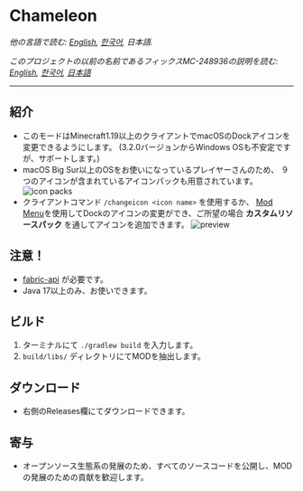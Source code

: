 # Chameleon

*他の言語で読む: [English](README.md), [한국어](README.ko.md), 日本語.*

*このプロジェクトの以前の名前であるフィックスMC-248936の説明を読む: [English](previous/README.md), [한국어](previous/README.ko.md), [日本語](previous/README.ja.md)*

--------

紹介
--------
- このモードはMinecraft1.19以上のクライアントでmacOSのDockアイコンを変更できるようにします。 (3.2.0バージョンからWindows OSも不安定ですが、サポートします。)
- macOS Big Sur以上のOSをお使いになっているプレイヤーさんのため、 ９つのアイコンが含まれているアイコンパックも用意されています。
  ![icon packs](https://user-images.githubusercontent.com/45729082/159682087-7deeb3ec-5d9a-42b6-a0ce-c6fd502a4017.png)
- クライアントコマンド `/changeicon <icon name>` を使用するか、 [Mod Menu](https://www.curseforge.com/minecraft/mc-mods/modmenu)を使用してDockのアイコンの変更ができ、ご所望の場合 **カスタムリソースパック** を通してアイコンを追加できます。
  ![preview](https://user-images.githubusercontent.com/45729082/159741680-813d91b8-82e2-4d7a-bead-9cd1402e4710.gif)


注意！
--------
- [fabric-api](https://www.curseforge.com/minecraft/mc-mods/fabric-api) が必要です。
- Java 17以上のみ、お使いできます。


ビルド
--------
1. ターミナルにて `./gradlew build` を入力します。
2. `build/libs/` ディレクトリにてMODを抽出します。


ダウンロード
--------
- 右側のReleases欄にてダウンロードできます。


寄与
--------
- オープンソース生態系の発展のため、すべてのソースコードを公開し、MODの発展のための貢献を歓迎します。
